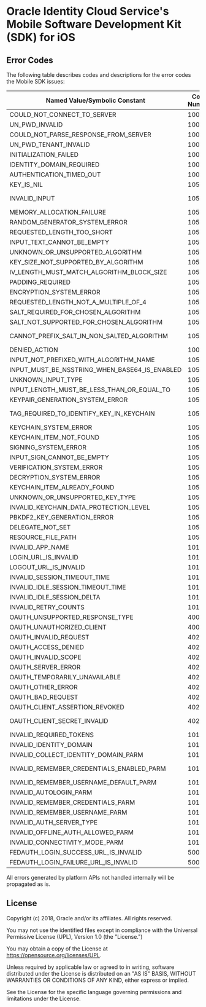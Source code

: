 # Oracle Identity Cloud Service's Mobile Software Development Kit (SDK) for iOS

## Error Codes

The following table describes codes and descriptions for the error codes the Mobile SDK issues:

| Named Value/Symbolic Constant                       | Code Number    | Short Description                                             |
|-----------------------------------------------------|----------------|---------------------------------------------------------------|
|       COULD_NOT_CONNECT_TO_SERVER                   |       10001    |    Could not connect to   server                              |
|       UN_PWD_INVALID                                |       10003    |    Username or password   invalid                             |
|       COULD_NOT_PARSE_RESPONSE_FROM_SERVER          |       10005    |    Could not parse response   from server                     |
|       UN_PWD_TENANT_INVALID                         |       10011    |    Username, password or   tenant invalid                     |
|       INITIALIZATION_FAILED                         |       10025    |    Initialization failed                                      |
|       IDENTITY_DOMAIN_REQUIRED                      |       10037    |    Identity domain required                                   |
|       AUTHENTICATION_TIMED_OUT                      |       10042    |    Authentication timed out                                   |
|       KEY_IS_NIL                                    |       10501    |    Key for credential or for map nil                          |
|       INVALID_INPUT                                 |       10502    |    Input is not proper   ,invalid input or missing input      |
|       MEMORY_ALLOCATION_FAILURE                     |       10503    |    Out of memory in keychain                                  |
|       RANDOM_GENERATOR_SYSTEM_ERROR                 |       10504    |    Random generation failure                                  |
|       REQUESTED_LENGTH_TOO_SHORT                    |       10505    |    Salt length less then min length                           |
|       INPUT_TEXT_CANNOT_BE_EMPTY                    |       10506    |    Input text empty                                           |
|       UNKNOWN_OR_UNSUPPORTED_ALGORITHM              |       10507    |    Unsupported encrypt   algorithm                            |
|       KEY_SIZE_NOT_SUPPORTED_BY_ALGORITHM           |       10508    |    Key size not supported                                     |
|       IV_LENGTH_MUST_MATCH_ALGORITHM_BLOCK_SIZE     |       10509    |    Length not matching to block size                          |
|       PADDING_REQUIRED                              |       10510    |    padding missing error                                      |
|       ENCRYPTION_SYSTEM_ERROR                       |       10511    |    ENCRYPTION SYSTEM ERROR                                    |
|       REQUESTED_LENGTH_NOT_A_MULTIPLE_OF_4          |       10512    |    key length not multiple of 4                               |
|       SALT_REQUIRED_FOR_CHOSEN_ALGORITHM            |       10513    |    salt required error                                        |
|       SALT_NOT_SUPPORTED_FOR_CHOSEN_ALGORITHM       |       10514    |    salt not supported for algorithm                           |
|       CANNOT_PREFIX_SALT_IN_NON_SALTED_ALGORITHM    |       10515    |    cannot prefix salt in not supported salt algorithm         |
|       DENIED_ACTION                                 |       10030    |    user denied                                                |
|       INPUT_NOT_PREFIXED_WITH_ALGORITHM_NAME        |       10516    |    Algorithm name missing                                     |
|       INPUT_MUST_BE_NSSTRING_WHEN_BASE64_IS_ENABLED |       10517    |    input has to be NSString   type                            |
|       UNKNOWN_INPUT_TYPE                            |       10518    |    unknown input type                                         |
|       INPUT_LENGTH_MUST_BE_LESS_THAN_OR_EQUAL_TO    |       10519    |    input length error                                         |
|       KEYPAIR_GENERATION_SYSTEM_ERROR               |       10520    |    key-pair generation   system error                         |
|       TAG_REQUIRED_TO_IDENTIFY_KEY_IN_KEYCHAIN      |       10521    |    tag require to identify   key in key-chain error           |
|       KEYCHAIN_SYSTEM_ERROR                         |       10522    |    key-chain system   error                                   |
|       KEYCHAIN_ITEM_NOT_FOUND                       |       10523    |    key-chain item missing                                     |
|       SIGNING_SYSTEM_ERROR                          |       10524    |    signing missing   error                                    |
|       INPUT_SIGN_CANNOT_BE_EMPTY                    |       10525    |    sign cannot be empty                                       |
|       VERIFICATION_SYSTEM_ERROR                     |       10526    |    system verification   failed                               |
|       DECRYPTION_SYSTEM_ERROR                       |       10527    |    Decryption system error                                    |
|       KEYCHAIN_ITEM_ALREADY_FOUND                   |       10528    |    key-chain item already   there                             |
|       UNKNOWN_OR_UNSUPPORTED_KEY_TYPE               |       10529    |    Unsupported key type                                       |
|       INVALID_KEYCHAIN_DATA_PROTECTION_LEVEL        |       10530    |    invalid key chain   protection level                       |
|       PBKDF2_KEY_GENERATION_ERROR                   |       10531    |    PBKDF2 key generation   error                              |
|       DELEGATE_NOT_SET                              |       10532    |    delegate missing   error                                   |
|       RESOURCE_FILE_PATH                            |       10533    |    file not found at   resource path error                    |
|       INVALID_APP_NAME                              |       10100    |    Invalid app name                                           |
|       LOGIN_URL_IS_INVALID                          |       10101    |    Invalid login URL                                          |
|       LOGOUT_URL_IS_INVALID                         |       10102    |    Invalid logout URL                                         |
|       INVALID_SESSION_TIMEOUT_TIME                  |       10103    |    Invalid session timeout time                               |
|       INVALID_IDLE_SESSION_TIMEOUT_TIME             |       10104    |    Invalid idle session timeout time                          |
|       INVALID_IDLE_SESSION_DELTA                    |       10105    |    Invalid idle session timeout delta                         |
|       INVALID_RETRY_COUNTS                          |       10106    |    Invalid retry counts                                       |
|       OAUTH_UNSUPPORTED_RESPONSE_TYPE               |       40001    |    Unsupported response                                       |
|       OAUTH_UNAUTHORIZED_CLIENT                     |       40002    |    Unauthorized client                                        |
|       OAUTH_INVALID_REQUEST                         |       40230    |    Invalid request                                            |
|       OAUTH_ACCESS_DENIED                           |       40231    |    Access denied                                              |
|       OAUTH_INVALID_SCOPE                           |       40232    |    Invalid scope                                              |
|       OAUTH_SERVER_ERROR                            |       40233    |    Internal server error                                      |
|       OAUTH_TEMPORARILY_UNAVAILABLE                 |       40234    |    Oauth temporarily not available                            |
|       OAUTH_OTHER_ERROR                             |       40235    |    Unknown error                                              |
|       OAUTH_BAD_REQUEST                             |       40236    |    Bad request                                                |
|       OAUTH_CLIENT_ASSERTION_REVOKED                |       40237    |    Client assertion                                           |
|       OAUTH_CLIENT_SECRET_INVALID                   |       40241    |    Client secret can not be null or empty for this grant type |
|       INVALID_REQUIRED_TOKENS                       |       10107    |    Invalid required tokens format                             |
|       INVALID_IDENTITY_DOMAIN                       |       10108    |    Invalid identity domain format                             |
|       INVALID_COLLECT_IDENTITY_DOMAIN_PARM          |       10109    |    Invalid collect identity domain format                     |
|       INVALID_REMEMBER_CREDENTIALS_ENABLED_PARM     |       10110    |    Invalid remember credentials enabled parm                  |
|       INVALID_REMEMBER_USERNAME_DEFAULT_PARM        |       10111    |    Invalid remember username default parm                     |
|       INVALID_AUTOLOGIN_PARM                        |       10112    |    Invalid autologin parm                                     |
|       INVALID_REMEMBER_CREDENTIALS_PARM             |       10113    |    Invalid remember credentails parm                          |
|       INVALID_REMEMBER_USERNAME_PARM                |       10114    |    Invalid remember username parm                             |
|       INVALID_AUTH_SERVER_TYPE                      |       10115    |    Invalid auth server type                                   |
|       INVALID_OFFLINE_AUTH_ALLOWED_PARM             |       10116    |    INVALID_OFFLINE_AUTH_ALLOWED_PARM                          |
|       INVALID_CONNECTIVITY_MODE_PARM                |       10117    |    Invalid connectivity   mode                                |
|       FEDAUTH_LOGIN_SUCCESS_URL_IS_INVALID          |       50001    |    Fedauth invalid login successes url                        |
|       FEDAUTH_LOGIN_FAILURE_URL_IS_INVALID          |       50002    |    Fedauth invalid login failure url                          |

All errors generated by platform APIs not handled internally will be propagated as is.

## License

Copyright (c) 2018, Oracle and/or its affiliates. All rights reserved.

You may not use the identified files except in compliance with the Universal Permissive License (UPL), Version 1.0 (the "License.")

You may obtain a copy of the License at https://opensource.org/licenses/UPL. 

Unless required by applicable law or agreed to in writing, software distributed under the License is distributed on an "AS IS" BASIS, WITHOUT WARRANTIES OR CONDITIONS OF ANY KIND, either express or implied.

See the License for the specific language governing permissions and limitations under the License.
